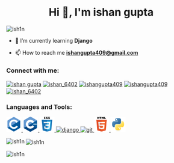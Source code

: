 <h1 align="center">Hi 👋, I'm ishan gupta</h1>
<p align="left"> <img src="https://komarev.com/ghpvc/?username=ish1n&label=Profile%20views&color=0e75b6&style=flat" alt="ish1n" /> </p>

- 🌱 I’m currently learning **Django**

- 📫 How to reach me **ishangupta409@gmail.com**

<h3 align="left">Connect with me:</h3>
<p align="left">
<a href="https://linkedin.com/in/ishan gupta" target="blank"><img align="center" src="https://raw.githubusercontent.com/rahuldkjain/github-profile-readme-generator/master/src/images/icons/Social/linked-in-alt.svg" alt="ishan gupta" height="30" width="40" /></a>
<a href="https://instagram.com/ishan_6402" target="blank"><img align="center" src="https://raw.githubusercontent.com/rahuldkjain/github-profile-readme-generator/master/src/images/icons/Social/instagram.svg" alt="ishan_6402" height="30" width="40" /></a>
<a href="https://www.codechef.com/users/ishangupta409" target="blank"><img align="center" src="https://cdn.jsdelivr.net/npm/simple-icons@3.1.0/icons/codechef.svg" alt="ishangupta409" height="30" width="40" /></a>
<a href="https://www.hackerrank.com/ishangupta409" target="blank"><img align="center" src="https://raw.githubusercontent.com/rahuldkjain/github-profile-readme-generator/master/src/images/icons/Social/hackerrank.svg" alt="ishangupta409" height="30" width="40" /></a>
<a href="https://www.leetcode.com/ishan_6402" target="blank"><img align="center" src="https://raw.githubusercontent.com/rahuldkjain/github-profile-readme-generator/master/src/images/icons/Social/leet-code.svg" alt="ishan_6402" height="30" width="40" /></a>
</p>

<h3 align="left">Languages and Tools:</h3>
<p align="left"> <a href="https://www.cprogramming.com/" target="_blank" rel="noreferrer"> <img src="https://raw.githubusercontent.com/devicons/devicon/master/icons/c/c-original.svg" alt="c" width="40" height="40"/> </a> <a href="https://www.w3schools.com/cpp/" target="_blank" rel="noreferrer"> <img src="https://raw.githubusercontent.com/devicons/devicon/master/icons/cplusplus/cplusplus-original.svg" alt="cplusplus" width="40" height="40"/> </a> <a href="https://www.w3schools.com/css/" target="_blank" rel="noreferrer"> <img src="https://raw.githubusercontent.com/devicons/devicon/master/icons/css3/css3-original-wordmark.svg" alt="css3" width="40" height="40"/> </a> <a href="https://www.djangoproject.com/" target="_blank" rel="noreferrer"> <img src="https://cdn.worldvectorlogo.com/logos/django.svg" alt="django" width="40" height="40"/> </a> <a href="https://git-scm.com/" target="_blank" rel="noreferrer"> <img src="https://www.vectorlogo.zone/logos/git-scm/git-scm-icon.svg" alt="git" width="40" height="40"/> </a> <a href="https://www.w3.org/html/" target="_blank" rel="noreferrer"> <img src="https://raw.githubusercontent.com/devicons/devicon/master/icons/html5/html5-original-wordmark.svg" alt="html5" width="40" height="40"/> </a> <a href="https://www.python.org" target="_blank" rel="noreferrer"> <img src="https://raw.githubusercontent.com/devicons/devicon/master/icons/python/python-original.svg" alt="python" width="40" height="40"/> </a> </p>

<p><img align="left" src="https://github-readme-stats.vercel.app/api/top-langs?username=ish1n&show_icons=true&locale=en&layout=compact" alt="ish1n" /></p>

<p>&nbsp;<img align="center" src="https://github-readme-stats.vercel.app/api?username=ish1n&show_icons=true&locale=en" alt="ish1n" /></p>

<p><img align="center" src="https://github-readme-streak-stats.herokuapp.com/?user=ish1n&" alt="ish1n" /></p>
